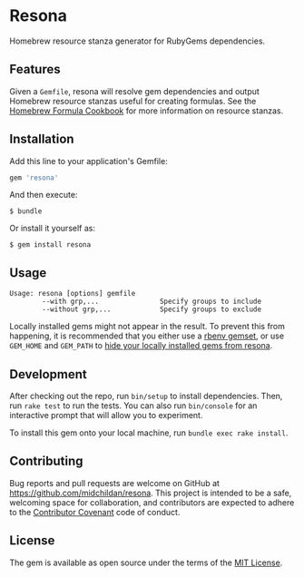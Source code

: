 # Resona

Homebrew resource stanza generator for RubyGems dependencies.

## Features

Given a `Gemfile`, resona will resolve gem dependencies and output Homebrew
resource stanzas useful for creating formulas. See the [Homebrew Formula
Cookbook](https://github.com/Homebrew/brew/blob/master/docs/Formula-Cookbook.md#specifying-gems-python-modules-go-projects-etc-as-dependencies)
for more information on resource stanzas.

## Installation

Add this line to your application's Gemfile:

```ruby
gem 'resona'
```

And then execute:

    $ bundle

Or install it yourself as:

    $ gem install resona

## Usage

```
Usage: resona [options] gemfile
        --with grp,...               Specify groups to include
        --without grp,...            Specify groups to exclude
```

Locally installed gems might not appear in the result. To prevent this from
happening, it is recommended that you either use a [rbenv
gemset](https://github.com/jf/rbenv-gemset), or use `GEM_HOME` and `GEM_PATH` to
[hide your locally installed gems from
resona](https://github.com/midchildan/mikutterbrew/blob/master/mikutterbrew).

## Development

After checking out the repo, run `bin/setup` to install dependencies. Then, run `rake test` to run the tests. You can also run `bin/console` for an interactive prompt that will allow you to experiment.

To install this gem onto your local machine, run `bundle exec rake install`.

## Contributing

Bug reports and pull requests are welcome on GitHub at https://github.com/midchildan/resona. This project is intended to be a safe, welcoming space for collaboration, and contributors are expected to adhere to the [Contributor Covenant](http://contributor-covenant.org) code of conduct.


## License

The gem is available as open source under the terms of the [MIT License](http://opensource.org/licenses/MIT).

